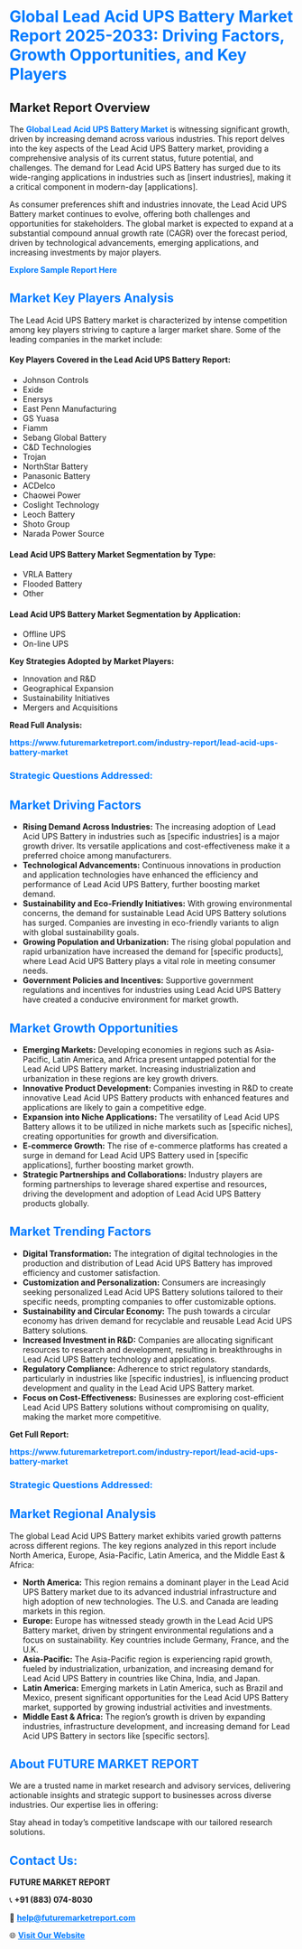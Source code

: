 <h1 style="color: #007BFF;">Global Lead Acid UPS Battery Market Report 2025-2033: Driving Factors, Growth Opportunities, and Key Players</h1>

<section id="overview">
<h2>Market Report Overview</h2>
<p>The <a href="https://www.futuremarketreport.com/industry-report/lead-acid-ups-battery-market" style="color: #007BFF; text-decoration: none;"><strong>Global Lead Acid UPS Battery Market</strong></a> is witnessing significant growth, driven by increasing demand across various industries. This report delves into the key aspects of the Lead Acid UPS Battery market, providing a comprehensive analysis of its current status, future potential, and challenges. The demand for Lead Acid UPS Battery has surged due to its wide-ranging applications in industries such as [insert industries], making it a critical component in modern-day [applications].</p>
<p>As consumer preferences shift and industries innovate, the Lead Acid UPS Battery market continues to evolve, offering both challenges and opportunities for stakeholders. The global market is expected to expand at a substantial compound annual growth rate (CAGR) over the forecast period, driven by technological advancements, emerging applications, and increasing investments by major players.</p>
</section>

<section id="overview">
<p><a href="https://www.futuremarketreport.com/request-sample/reportId=98035" style="color: #007BFF; text-decoration: none;"><strong>Explore Sample Report Here</strong></a></p>
</section>

<section id="key-players">
<h2 style="color: #007BFF;">Market Key Players Analysis</h2>
<p>The Lead Acid UPS Battery market is characterized by intense competition among key players striving to capture a larger market share. Some of the leading companies in the market include:</p>
<h4>Key Players Covered in the Lead Acid UPS Battery Report:</h4>
<ul><li>Johnson Controls</li><li>Exide</li><li>Enersys</li><li>East Penn Manufacturing</li><li>GS Yuasa</li><li>Fiamm</li><li>Sebang Global Battery</li><li>C&amp;D Technologies</li><li>Trojan</li><li>NorthStar Battery</li><li>Panasonic Battery</li><li>ACDelco</li><li>Chaowei Power</li><li>Coslight Technology</li><li>Leoch Battery</li><li>Shoto Group</li><li>Narada Power Source</li></ul>
<h4>Lead Acid UPS Battery Market Segmentation by Type:</h4>
<ul><li>VRLA Battery</li><li>Flooded Battery</li><li>Other</li></ul>

<h4>Lead Acid UPS Battery Market Segmentation by Application:</h4>
<ul><li>Offline UPS</li><li>On-line UPS</li></ul>
<p><strong>Key Strategies Adopted by Market Players:</strong></p>
<ul>
<li>Innovation and R&D</li>
<li>Geographical Expansion</li>
<li>Sustainability Initiatives</li>
<li>Mergers and Acquisitions</li>
</ul>
</section>

<section>
<p><strong>Read Full Analysis: </strong></p><a href="https://www.futuremarketreport.com/industry-report/lead-acid-ups-battery-market" style="color: #007BFF; text-decoration: none;"><strong>https://www.futuremarketreport.com/industry-report/lead-acid-ups-battery-market</strong></a>
<h3 style="color: #007BFF;">Strategic Questions Addressed:</h3>
</section>

<section id="driving-factors">
<h2 style="color: #007BFF;">Market Driving Factors</h2>
<ul>
<li><strong>Rising Demand Across Industries:</strong> The increasing adoption of Lead Acid UPS Battery in industries such as [specific industries] is a major growth driver. Its versatile applications and cost-effectiveness make it a preferred choice among manufacturers.</li>
<li><strong>Technological Advancements:</strong> Continuous innovations in production and application technologies have enhanced the efficiency and performance of Lead Acid UPS Battery, further boosting market demand.</li>
<li><strong>Sustainability and Eco-Friendly Initiatives:</strong> With growing environmental concerns, the demand for sustainable Lead Acid UPS Battery solutions has surged. Companies are investing in eco-friendly variants to align with global sustainability goals.</li>
<li><strong>Growing Population and Urbanization:</strong> The rising global population and rapid urbanization have increased the demand for [specific products], where Lead Acid UPS Battery plays a vital role in meeting consumer needs.</li>
<li><strong>Government Policies and Incentives:</strong> Supportive government regulations and incentives for industries using Lead Acid UPS Battery have created a conducive environment for market growth.</li>
</ul>
</section>

<section id="growth-opportunities">
<h2 style="color: #007BFF;">Market Growth Opportunities</h2>
<ul>
<li><strong>Emerging Markets:</strong> Developing economies in regions such as Asia-Pacific, Latin America, and Africa present untapped potential for the Lead Acid UPS Battery market. Increasing industrialization and urbanization in these regions are key growth drivers.</li>
<li><strong>Innovative Product Development:</strong> Companies investing in R&D to create innovative Lead Acid UPS Battery products with enhanced features and applications are likely to gain a competitive edge.</li>
<li><strong>Expansion into Niche Applications:</strong> The versatility of Lead Acid UPS Battery allows it to be utilized in niche markets such as [specific niches], creating opportunities for growth and diversification.</li>
<li><strong>E-commerce Growth:</strong> The rise of e-commerce platforms has created a surge in demand for Lead Acid UPS Battery used in [specific applications], further boosting market growth.</li>
<li><strong>Strategic Partnerships and Collaborations:</strong> Industry players are forming partnerships to leverage shared expertise and resources, driving the development and adoption of Lead Acid UPS Battery products globally.</li>
</ul>
</section>

<section id="trending-factors">
<h2 style="color: #007BFF;">Market Trending Factors</h2>
<ul>
<li><strong>Digital Transformation:</strong> The integration of digital technologies in the production and distribution of Lead Acid UPS Battery has improved efficiency and customer satisfaction.</li>
<li><strong>Customization and Personalization:</strong> Consumers are increasingly seeking personalized Lead Acid UPS Battery solutions tailored to their specific needs, prompting companies to offer customizable options.</li>
<li><strong>Sustainability and Circular Economy:</strong> The push towards a circular economy has driven demand for recyclable and reusable Lead Acid UPS Battery solutions.</li>
<li><strong>Increased Investment in R&D:</strong> Companies are allocating significant resources to research and development, resulting in breakthroughs in Lead Acid UPS Battery technology and applications.</li>
<li><strong>Regulatory Compliance:</strong> Adherence to strict regulatory standards, particularly in industries like [specific industries], is influencing product development and quality in the Lead Acid UPS Battery market.</li>
<li><strong>Focus on Cost-Effectiveness:</strong> Businesses are exploring cost-efficient Lead Acid UPS Battery solutions without compromising on quality, making the market more competitive.</li>
</ul>
</section>

<section>
<p><strong>Get Full Report: </strong></p><a href="https://www.futuremarketreport.com/industry-report/lead-acid-ups-battery-market" style="color: #007BFF; text-decoration: none;"><strong>https://www.futuremarketreport.com/industry-report/lead-acid-ups-battery-market</strong></a>
<h3 style="color: #007BFF;">Strategic Questions Addressed:</h3>
</section>


<section id="regional-analysis">
<h2 style="color: #007BFF;">Market Regional Analysis</h2>
<p>The global Lead Acid UPS Battery market exhibits varied growth patterns across different regions. The key regions analyzed in this report include North America, Europe, Asia-Pacific, Latin America, and the Middle East & Africa:</p>
<ul>
<li><strong>North America:</strong> This region remains a dominant player in the Lead Acid UPS Battery market due to its advanced industrial infrastructure and high adoption of new technologies. The U.S. and Canada are leading markets in this region.</li>
<li><strong>Europe:</strong> Europe has witnessed steady growth in the Lead Acid UPS Battery market, driven by stringent environmental regulations and a focus on sustainability. Key countries include Germany, France, and the U.K.</li>
<li><strong>Asia-Pacific:</strong> The Asia-Pacific region is experiencing rapid growth, fueled by industrialization, urbanization, and increasing demand for Lead Acid UPS Battery in countries like China, India, and Japan.</li>
<li><strong>Latin America:</strong> Emerging markets in Latin America, such as Brazil and Mexico, present significant opportunities for the Lead Acid UPS Battery market, supported by growing industrial activities and investments.</li>
<li><strong>Middle East & Africa:</strong> The region’s growth is driven by expanding industries, infrastructure development, and increasing demand for Lead Acid UPS Battery in sectors like [specific sectors].</li>
</ul>
</section>

<footer>
<h2 style="color: #007BFF;">About FUTURE MARKET REPORT</h2>
<p>We are a trusted name in market research and advisory services, delivering actionable insights and strategic support to businesses across diverse industries. Our expertise lies in offering:</p>

<p>Stay ahead in today’s competitive landscape with our tailored research solutions.</p>

<h2 style="color: #007BFF;">Contact Us:</h2>
<p><strong>FUTURE MARKET REPORT</strong></p>
<p>📞 <strong>+91 (883) 074-8030</strong></p>
<p>📧 <strong><a href="mailto:help@futuremarketreport.com" style="color: #007BFF;">help@futuremarketreport.com</a></strong></p>
<p>🌐 <strong><a href="https://www.futuremarketreport.com/" style="color: #007BFF;">Visit Our Website</a></strong></p>
</footer>